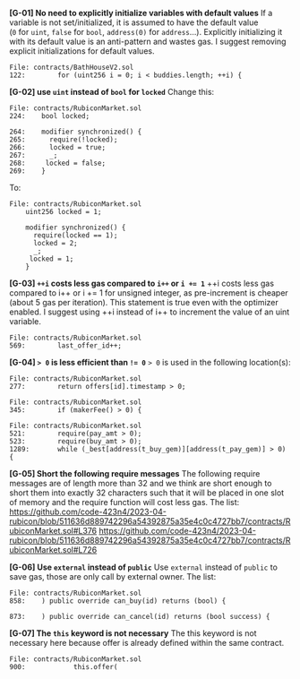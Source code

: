 **[G-01] No need to explicitly initialize variables with default values**
If a variable is not set/initialized, it is assumed to have the default value (`0` for `uint`, `false` for `bool`, `address(0)` for `address`…). Explicitly initializing it with its default value is an anti-pattern and wastes gas.
I suggest removing explicit initializations for default values.
```
File: contracts/BathHouseV2.sol
122:        for (uint256 i = 0; i < buddies.length; ++i) {
```

**[G-02] use `uint` instead of `bool` for `locked`**
Change this:
```
File: contracts/RubiconMarket.sol
224:    bool locked;

264:    modifier synchronized() {
265:      require(!locked);
266:      locked = true;
267:      _;
268:     locked = false;
269:    }
```
To:
```
File: contracts/RubiconMarket.sol
    uint256 locked = 1;

    modifier synchronized() {
      require(locked == 1);
      locked = 2;
      _;
     locked = 1;
    }
```

**[G-03] `++i` costs less gas compared to `i++` or `i += 1`**
++i costs less gas compared to i++ or i += 1 for unsigned integer, as pre-increment is cheaper (about 5 gas per iteration). This statement is true even with the optimizer enabled.
I suggest using ++i instead of i++ to increment the value of an uint variable.
```
File: contracts/RubiconMarket.sol
569:        last_offer_id++;
```

**[G-04] `> 0` is less efficient than `!= 0`**
`> 0` is used in the following location(s):
```
File: contracts/RubiconMarket.sol
277:        return offers[id].timestamp > 0;
```
```
File: contracts/RubiconMarket.sol
345:        if (makerFee() > 0) {
```
```
File: contracts/RubiconMarket.sol
521:        require(pay_amt > 0);
523:        require(buy_amt > 0);
1289:       while (_best[address(t_buy_gem)][address(t_pay_gem)] > 0) {
```

**[G-05] Short the following require messages**
The following require messages are of length more than 32 and we think are short enough to short them into exactly 32 characters such that it will be placed in one slot of memory and the require function will cost less gas.
The list:
https://github.com/code-423n4/2023-04-rubicon/blob/511636d889742296a54392875a35e4c0c4727bb7/contracts/RubiconMarket.sol#L376
https://github.com/code-423n4/2023-04-rubicon/blob/511636d889742296a54392875a35e4c0c4727bb7/contracts/RubiconMarket.sol#L726

**[G-06] Use `external` instead of `public`**
Use `external` instead of `public` to save gas, those are only call by external owner.
The list:
```
File: contracts/RubiconMarket.sol
858:    ) public override can_buy(id) returns (bool) {

873:    ) public override can_cancel(id) returns (bool success) {
```

**[G-07] The `this` keyword is not necessary**
The this keyword is not necessary here because offer is already defined within the same contract.
```
File: contracts/RubiconMarket.sol
900:            this.offer(
```
